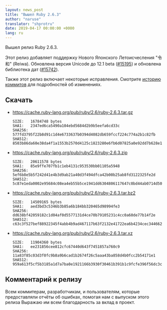 ```yaml
---
layout: news_post
title: "Вышел Ruby 2.6.3"
author: "naruse"
translator: "shprotru"
date: 2019-04-17 00:00:00 +0000
lang: ru
---
```


Вышел релиз Ruby 2.6.3.

Этот релиз добавляет поддержку Нового Японского Летоисчесления "令和" (Reiwa).
Обновлена версия Unicode до 12.1 beta ([#15195](https://bugs.ruby-lang.org/issues/15195)) и обновлена библиотека дат ([#15742](https://bugs.ruby-lang.org/issues/15742)).

Также этот релиз включает некоторые исправления.
Смотрите [историю коммитов](https://github.com/ruby/ruby/compare/v2_6_2...v2_6_3) для подробностей об изменениях.

## Скачать

* <https://cache.ruby-lang.org/pub/ruby/2.6/ruby-2.6.3.tar.gz>

      SIZE:   16784748 bytes
      SHA1:   2347ed6ca5490a104ebd5684d2b9b5eefa6cd33c
      SHA256: 577fd3795f22b8d91c1d4e6733637b0394d4082db659fccf224c774a2b1c82fb
      SHA512: 8503b86da60e38da4f1a1553b2570d4125c1823280e6fb6d07825a0e92dd7b628e13147ebde085702cbf5c5eddfe7fa5a2445996bc29164196a53bc917b02112

* <https://cache.ruby-lang.org/pub/ruby/2.6/ruby-2.6.3.zip>

      SIZE:   20611578 bytes
      SHA1:   85e9ffe707fb1c1eb4131c953530bb01105a5948
      SHA256: 5ef6b8e5b5f242d41e4b3d9ab21a40d3f494dfca42b00b25ab8fd3122325fe2d
      SHA512: 5c87e1eda0002e95684c08ea4eb55b5ce1941dd6304806117647c0bd44ab0714d50fe3b24c322a4f5978286a5442ceaa2d141ebe7cfe07198e0a0b876af6c004

* <https://cache.ruby-lang.org/pub/ruby/2.6/ruby-2.6.3.tar.bz2>

      SIZE:   14509165 bytes
      SHA1:   aed3bd3c5346b3b85a6b184bb320465d98994fe3
      SHA256: dd638bf42059182c1d04af0d5577131d4ce70b79105231c4cc0a60de77b14f2e
      SHA512: c63c3f527bef88922345f4abb4b9ad467117b63f2132e41722ea6b4234cec3446626c3338e673065a06d2894feee92472807c284cbe613a442c8fda234ea7f88

* <https://cache.ruby-lang.org/pub/ruby/2.6/ruby-2.6.3.tar.xz>

      SIZE:   11904360 bytes
      SHA1:   ee231856cee812cfc67440d643f7451857a760c9
      SHA256: 11a83f85c03d3f0fc9b8a9b6cad1b2674f26c5aaa43ba858d4b0fcc2b54171e1
      SHA512: 959a613f5cf5b3185a1d7a7ba0e1921166b3930f30461b391b1c9fcfe396f56dc3c736123dfc7b4e72c32a97dc5a1eb1fd7f09bcc3793a3c5526f6644ba421c8

## Комментарий к релизу

Всем коммитерам, разработчикам, и пользователям, которые предоставляли
отчёты об ошибках, помогая нам с выпуском этого релиза
Выражаю им всем благодарность за вклад в проект.
